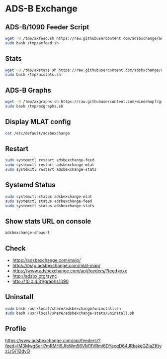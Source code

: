 # ADS-B Exchange

## ADS-B/1090 Feeder Script

```bash
wget -O /tmp/axfeed.sh https://raw.githubusercontent.com/adsbxchange/adsb-exchange/master/install.sh
sudo bash /tmp/axfeed.sh
```

## Stats

```bash
wget -O /tmp/axstats.sh https://raw.githubusercontent.com/adsbxchange/adsbexchange-stats/master/stats.sh
sudo bash /tmp/axstats.sh
```

## ADS-B Graphs

```bash
wget -O /tmp/axgraphs.sh https://raw.githubusercontent.com/wiedehopf/graphs1090/master/install.sh
sudo bash /tmp/axgraphs.sh
```

## Display MLAT config

```bash
cat /etc/default/adsbexchange
```

## Restart

```bash
sudo systemctl restart adsbexchange-feed
sudo systemctl restart adsbexchange-mlat
sudo systemctl restart adsbexchange-stats
```

## Systemd Status

```bash
sudo systemctl status adsbexchange-mlat
sudo systemctl status adsbexchange-feed
sudo systemctl status adsbexchange-stats
```

## Show stats URL on console

```bash
adsbexchange-showurl
```

## Check

* https://adsbexchange.com/myip/
* https://map.adsbexchange.com/mlat-map/
* https://www.adsbexchange.com/api/feeders/?feed=xxx
* http://adsbx.org/sync
* http://10.0.4.31/graphs1090

## Uninstall

```bash
sudo bash /usr/local/share/adsbexchange/uninstall.sh
sudo bash /usr/local/share/adsbexchange-stats/uninstall.sh
```

## Profile

https://www.adsbexchange.com/api/feeders/?feed=IM3MwgSeH7mRMH9JfoWm56VM1fVRmi6DYacqD64JRkakeGZlaZKtyzLrGi1l2dyQ
